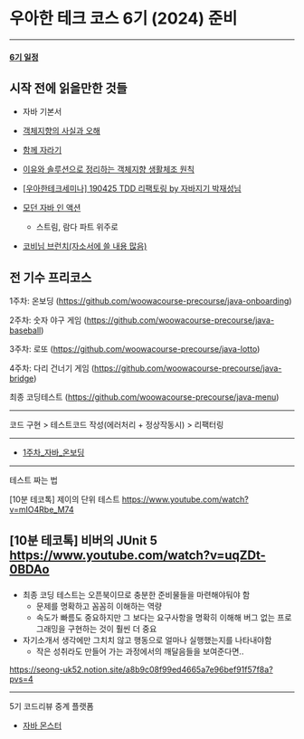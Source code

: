 # 우아한 테크 코스 6기 (2024) 준비

---
#### [6기 일정](일정.md)

## 시작 전에 읽을만한 것들
- 자바 기본서
- [객체지향의 사실과 오해](..%2F..%2FOOP%2F%EA%B0%9D%EC%B2%B4%EC%A7%80%ED%96%A5%EC%9D%98_%EC%82%AC%EC%8B%A4%EA%B3%BC_%EC%98%A4%ED%95%B4%2F%EA%B0%9D%EC%B2%B4%EC%A7%80%ED%96%A5%EC%9D%98_%EC%82%AC%EC%8B%A4%EA%B3%BC_%EC%98%A4%ED%95%B4.md)
- [함께 자라기](..%2F..%2FCS%28ComputerScience%29%2F%EA%B0%9C%EB%B0%9C%EB%B0%A9%EB%B2%95%EB%A1%A0%2F%EC%95%A0%EC%9E%90%EC%9D%BC%2F%ED%95%A8%EA%BB%98_%EC%9E%90%EB%9D%BC%EA%B8%B0%2F%ED%95%A8%EA%BB%98_%EC%9E%90%EB%9D%BC%EA%B8%B0.md)
- [이유와 솔루션으로 정리하는 객체지향 생활체조 원칙](../../OOP/이유와_솔루션으로_정리하는_객체지향_생활체조_원칙.md)
- [[우아한테크세미나] 190425 TDD 리팩토링 by 자바지기 박재성님](우아한테크세미나/TDD리팩토링/우아한테크세미나_TDD_리팩토링.md)

- [모던 자바 인 액션](..%2F..%2FJava%2FModernJavaInAction%2FModernJavaInAction.md)
  - 스트림, 람다 파트 위주로

- [코비님 브런치(자소서에 쓸 내용 많음)](https://brunch.co.kr/@javajigi/14)

## 전 기수 프리코스
 

1주차: 온보딩 (https://github.com/woowacourse-precourse/java-onboarding)

2주차: 숫자 야구 게임 (https://github.com/woowacourse-precourse/java-baseball)

3주차: 로또 (https://github.com/woowacourse-precourse/java-lotto)

4주차: 다리 건너기 게임 (https://github.com/woowacourse-precourse/java-bridge)

최종 코딩테스트 (https://github.com/woowacourse-precourse/java-menu)

---
코드 구현 > 테스트코드 작성(에러처리 + 정상작동시) > 리팩터링

---
- [1주차_자바_온보딩](5%EA%B8%B0_%ED%94%84%EB%A6%AC%EC%BD%94%EC%8A%A4%2F1%EC%A3%BC%EC%B0%A8_%EC%9E%90%EB%B0%94_%EC%98%A8%EB%B3%B4%EB%94%A9.md)


---
테스트 짜는 법

[10분 테코톡] 제이의 단위 테스트
https://www.youtube.com/watch?v=mIO4Rbe_M74

[10분 테코톡] 비버의 JUnit 5
https://www.youtube.com/watch?v=uqZDt-0BDAo
---
### 
- 최종 코딩 테스트는 오픈북이므로 충분한 준비물들을 마련해야둬야 함
  - 문제를 명확하고 꼼꼼히 이해하는 역량
  - 속도가 빠름도 중요하지만 그 보다는 요구사항을 명확히 이해해 버그 없는 프로그래밍을 구현하는 것이 훨씬 더 중요
- 자기소개서 생각에만 그치치 않고 행동으로 얼마나 실행했는지를 나타내야함
  - 작은 성취라도 만들어 가는 과정에서의 깨달음들을 보여준다면..

https://seong-uk52.notion.site/a8b9c08f99ed4665a7e96bef91f57f8a?pvs=4


---
5기 코드리뷰 중계 플랫폼
- [자바 몬스터](https://github.com/SeongUk52/java-boss-monster)